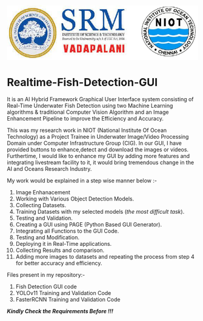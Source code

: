 ![SRM Logo](Logo_For_GUI.png)

# Realtime-Fish-Detection-GUI

It is an AI Hybrid Framework Graphical User Interface system consisting of Real-Time Underwater Fish Detection using two Machine Learning algorithms &amp; traditional Computer Vision Algorithm and an Image Enhancement Pipeline to improve the Efficiency and Accuracy.

This was my research work in NIOT (National Institute Of Ocean Technology) as a Project Trainee in Underwater Image/Video Processing Domain under Computer Infrastructure Group (CIG). In our GUI, I have provided buttons to enhance,detect and download the images or videos. Furthertime, I would like to enhance my GUI by adding more features and integrating livestream facility to it, it would bring tremendous change in the AI and Oceans Research Industry.

My work would be explained in a step wise manner below :-
1) Image Enhanacement 
2) Working with Various Object Detection Models.
3) Collecting Datasets.
4) Training Datasets with my selected models (*the most difficult task*).
5) Testing and Validation.
6) Creating a GUI using PAGE (Python Based GUI Generator).
7) Integrating all Functions to the GUI Code.
8) Testing and Modification. 
9) Deploying it in Real-Time applications.
10) Collecting Results and comparison.
11) Adding more images to datasets and repeating the process from step 4 for better accuracy and efficiency.

Files present in my repository:-
1) Fish Detection GUI code
2) YOLOv11 Training and Validation Code
3) FasterRCNN Training and Validation Code

***Kindly Check the Requirements Before !!!***
